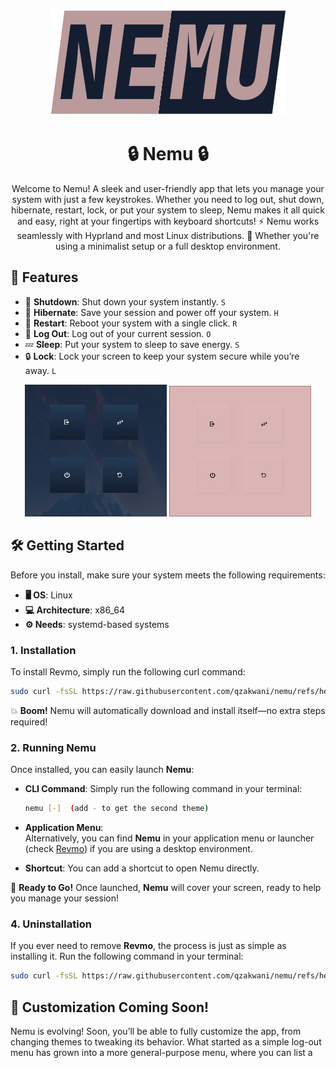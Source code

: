 <div align="center">
  
![Revmo Logo](https://github.com/qzakwani/nemu/blob/main/resources/logo/logo.png)

# 🔒 **Nemu** 🔒

Welcome to Nemu! A sleek and user-friendly app that lets you manage your system with just a few keystrokes. Whether you need to log out, shut down, hibernate, restart, lock, or put your system to sleep, Nemu makes it all quick and easy, right at your fingertips with keyboard shortcuts! ⚡ Nemu works seamlessly with Hyprland and most Linux distributions. 🐧 Whether you're using a minimalist setup or a full desktop environment.
</div>



## 🎯 Features

- 🔌 **Shutdown**: Shut down your system instantly. `S`
- 🌙 **Hibernate**: Save your session and power off your system. `H`
- 🔄 **Restart**: Reboot your system with a single click. `R`
- 🚪 **Log Out**: Log out of your current session. `O`
- 💤 **Sleep**: Put your system to sleep to save energy. `S`
- 🔒 **Lock**: Lock your screen to keep your system secure while you’re away. `L`

<div align="center">
  <img src="https://raw.githubusercontent.com/qzakwani/nemu/refs/heads/main/resources/screenshots/theme1.png" alt="them 1" width="45%">
  <img src="https://raw.githubusercontent.com/qzakwani/nemu/refs/heads/main/resources/screenshots/theme2.png" alt="theme 2" width="45%">
</div>

## 🛠️ **Getting Started**

Before you install, make sure your system meets the following requirements:

- **🖥️ OS**: Linux
- **💻 Architecture**: x86_64
- **⚙️ Needs**: systemd-based systems

### **1. Installation**

To install Revmo, simply run the following curl command:

```sh
sudo curl -fsSL https://raw.githubusercontent.com/qzakwani/nemu/refs/heads/main/scripts/install.sh | sh
```

💥 **Boom!** Nemu will automatically download and install itself—no extra steps required!

### **2. Running Nemu**

Once installed, you can easily launch **Nemu**:

 - **CLI Command**:
   Simply run the following command in your terminal:
   ```sh
   nemu [-]  (add - to get the second theme) 
   ```

 - **Application Menu**:  
    Alternatively, you can find **Nemu** in your application menu or launcher (check [Revmo](https://github.com/qzakwani/revmo)) if you are using a desktop environment.

 - **Shortcut**:
   You can add a shortcut to open Nemu directly. 


🚀 **Ready to Go!** Once launched, **Nemu** will cover your screen, ready to help you manage your session!

### **4. Uninstallation**

If you ever need to remove **Revmo**, the process is just as simple as installing it. Run the following command in your terminal:

```sh
sudo curl -fsSL https://raw.githubusercontent.com/qzakwani/nemu/refs/heads/main/scripts/uninstall.sh | sh
```

## 🚧 Customization Coming Soon!

Nemu is evolving! Soon, you’ll be able to fully customize the app, from changing themes to tweaking its behavior. What started as a simple log-out menu has grown into a more general-purpose menu, where you can list a